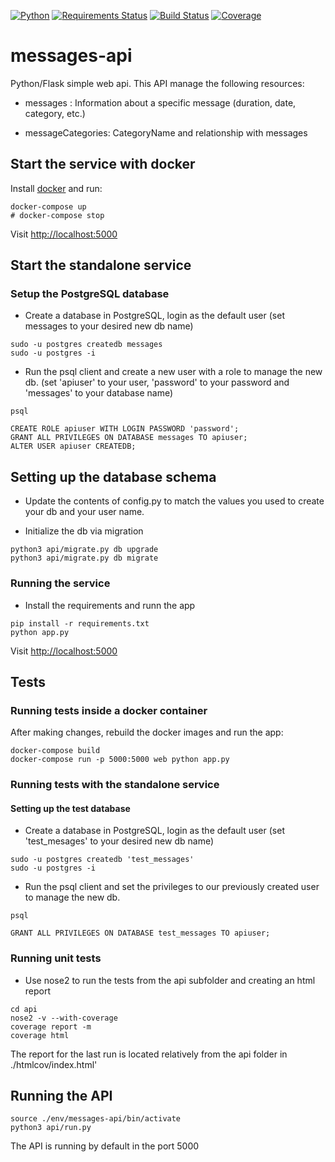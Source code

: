 [![Python](https://img.shields.io/badge/python-3.5.2-blue.svg)]()
[![Requirements Status](https://requires.io/github/netor27/messages-api/requirements.svg?branch=master)](https://requires.io/github/netor27/messages-api/requirements/?branch=master)
[![Build Status](https://travis-ci.org/netor27/messages-api.svg?branch=master)](https://travis-ci.org/netor27/messages-api)
[![Coverage](https://codecov.io/gh/netor27/messages-api/branch/master/graph/badge.svg)](https://codecov.io/gh/netor27/messages-api)


# messages-api
Python/Flask simple web api. This API manage the following resources:

* messages : Information about a specific message (duration, date, category, etc.)

* messageCategories: CategoryName and relationship with messages


## Start the service with docker

Install [docker](https://docs.docker.com/engine/installation/) and run:

```shell
docker-compose up
# docker-compose stop
```

Visit [http://localhost:5000](http://localhost:5000)

## Start the standalone service

### Setup the PostgreSQL database

* Create a database in PostgreSQL, login as the default user (set messages to your desired new db name)
```shell
sudo -u postgres createdb messages
sudo -u postgres -i
```
* Run the psql client and create a new user with a role to manage the new db. (set 'apiuser' to your user, 'password' to your password and 'messages' to your database name)

```
psql

CREATE ROLE apiuser WITH LOGIN PASSWORD 'password';
GRANT ALL PRIVILEGES ON DATABASE messages TO apiuser; 
ALTER USER apiuser CREATEDB;
```

## Setting up the database schema

* Update the contents of config.py to match the values you used to create your db and your user name.

* Initialize the db via migration
```
python3 api/migrate.py db upgrade
python3 api/migrate.py db migrate
```

### Running the service
* Install the requirements and runn the app

```shell
pip install -r requirements.txt
python app.py
```
Visit [http://localhost:5000](http://localhost:5000)

## Tests

### Running tests inside a docker container

After making changes, rebuild the docker images and run the app:

```shell
docker-compose build
docker-compose run -p 5000:5000 web python app.py
```

### Running tests with the standalone service

#### Setting up the test database

* Create a database in PostgreSQL, login as the default user (set 'test_mesages' to your desired new db name)
```
sudo -u postgres createdb 'test_messages'
sudo -u postgres -i
```

* Run the psql client and set the privileges to our previously created user to manage the new db. 

```
psql

GRANT ALL PRIVILEGES ON DATABASE test_messages TO apiuser;
```

### Running unit tests

* Use nose2 to run the tests from the api subfolder and creating an html report

```
cd api
nose2 -v --with-coverage
coverage report -m
coverage html
```
The report for the last run is located relatively from the api folder in ./htmlcov/index.html'




## Running the API

```
source ./env/messages-api/bin/activate
python3 api/run.py
```

The API is running by default in the port 5000
